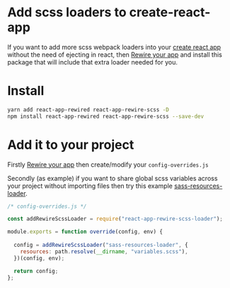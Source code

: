 # Add scss loaders to create-react-app

If you want to add more scss webpack loaders into your [create react app](https://github.com/facebook/create-react-app) without the need of ejecting in react, then [Rewire your app](https://github.com/timarney/react-app-rewired#how-to-rewire-your-create-react-app-project) and install this package that will include that extra loader needed for you.

# Install

```bash
yarn add react-app-rewired react-app-rewire-scss -D
npm install react-app-rewired react-app-rewire-scss --save-dev
```

# Add it to your project

Firstly [Rewire your app](https://github.com/timarney/react-app-rewired#how-to-rewire-your-create-react-app-project) then create/modify your `config-overrides.js`

Secondly (as example) if you want to share global scss variables across your project without importing files then try this example
[sass-resources-loader](https://github.com/spryker/sass-resources-loader).

```javascript
/* config-overrides.js */

const addRewireScssLoader = require("react-app-rewire-scss-loader");

module.exports = function override(config, env) {
    
  config = addRewireScssLoader("sass-resources-loader", {
    resources: path.resolve(__dirname, "variables.scss"),
  })(config, env);

  return config;
};
```
